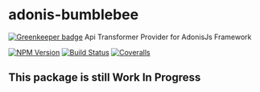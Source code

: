 # adonis-bumblebee

[![Greenkeeper badge](https://badges.greenkeeper.io/rhwilr/adonis-bumblebee.svg)](https://greenkeeper.io/)
Api Transformer Provider for AdonisJs Framework

[![NPM Version][npm-image]][npm-url]
[![Build Status][travis-image]][travis-url]
[![Coveralls][coveralls-image]][coveralls-url]

## This package is still Work In Progress


[npm-image]: https://img.shields.io/npm/v/adonis-bumblebee.svg?style=flat-square
[npm-url]: https://www.npmjs.com/package/adonis-bumblebee

[travis-image]: https://img.shields.io/travis/rhwilr/adonis-bumblebee/master.svg?style=flat-square
[travis-url]: https://travis-ci.org/rhwilr/adonis-bumblebee

[coveralls-image]: https://img.shields.io/coveralls/rhwilr/adonis-bumblebee/master.svg?style=flat-square
[coveralls-url]: https://coveralls.io/github/rhwilr/adonis-bumblebee